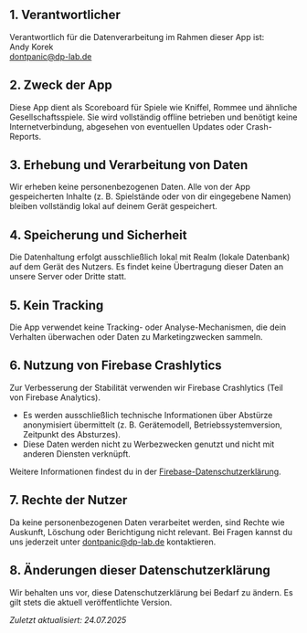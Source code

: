 ## 1. Verantwortlicher

Verantwortlich für die Datenverarbeitung im Rahmen dieser App ist:  
Andy Korek  
dontpanic@dp-lab.de

## 2. Zweck der App

Diese App dient als Scoreboard für Spiele wie Kniffel, Rommee und ähnliche Gesellschaftsspiele. Sie wird vollständig offline betrieben und benötigt keine Internetverbindung, abgesehen von eventuellen Updates oder Crash-Reports.

## 3. Erhebung und Verarbeitung von Daten

Wir erheben keine personenbezogenen Daten. Alle von der App gespeicherten Inhalte (z. B. Spielstände oder von dir eingegebene Namen) bleiben vollständig lokal auf deinem Gerät gespeichert.

## 4. Speicherung und Sicherheit

Die Datenhaltung erfolgt ausschließlich lokal mit Realm (lokale Datenbank) auf dem Gerät des Nutzers. Es findet keine Übertragung dieser Daten an unsere Server oder Dritte statt.

## 5. Kein Tracking

Die App verwendet keine Tracking- oder Analyse-Mechanismen, die dein Verhalten überwachen oder Daten zu Marketingzwecken sammeln.

## 6. Nutzung von Firebase Crashlytics

Zur Verbesserung der Stabilität verwenden wir Firebase Crashlytics (Teil von Firebase Analytics).

- Es werden ausschließlich technische Informationen über Abstürze anonymisiert übermittelt (z. B. Gerätemodell, Betriebssystemversion, Zeitpunkt des Absturzes).
- Diese Daten werden nicht zu Werbezwecken genutzt und nicht mit anderen Diensten verknüpft.

Weitere Informationen findest du in der [Firebase-Datenschutzerklärung](https://firebase.google.com/support/privacy).

## 7. Rechte der Nutzer

Da keine personenbezogenen Daten verarbeitet werden, sind Rechte wie Auskunft, Löschung oder Berichtigung nicht relevant. Bei Fragen kannst du uns jederzeit unter dontpanic@dp-lab.de kontaktieren.

## 8. Änderungen dieser Datenschutzerklärung

Wir behalten uns vor, diese Datenschutzerklärung bei Bedarf zu ändern. Es gilt stets die aktuell veröffentlichte Version.

*Zuletzt aktualisiert: 24.07.2025*
